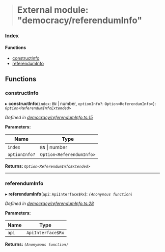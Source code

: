 > # External module: "democracy/referendumInfo"

### Index

#### Functions

* [constructInfo](_democracy_referenduminfo_.md#constructinfo)
* [referendumInfo](_democracy_referenduminfo_.md#referenduminfo)

## Functions

###  constructInfo

▸ **constructInfo**(`index`: `BN` | number, `optionInfo?`: `Option<ReferendumInfo>`): *`Option<ReferendumInfoExtended>`*

*Defined in [democracy/referendumInfo.ts:15](https://github.com/polkadot-js/api/blob/7772caa/packages/api-derive/src/democracy/referendumInfo.ts#L15)*

**Parameters:**

Name | Type |
------ | ------ |
`index` | `BN` \| number |
`optionInfo?` | `Option<ReferendumInfo>` |

**Returns:** *`Option<ReferendumInfoExtended>`*

___

###  referendumInfo

▸ **referendumInfo**(`api`: `ApiInterface$Rx`): *`(Anonymous function)`*

*Defined in [democracy/referendumInfo.ts:28](https://github.com/polkadot-js/api/blob/7772caa/packages/api-derive/src/democracy/referendumInfo.ts#L28)*

**Parameters:**

Name | Type |
------ | ------ |
`api` | `ApiInterface$Rx` |

**Returns:** *`(Anonymous function)`*